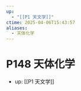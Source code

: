 ```yaml
---
up:
  - "[[P1 天文学]]"
ctime: 2025-04-06T15:43:57
aliases:
  - 天体化学
---
```


# P148 天体化学

- up: [[P1 天文学]]
